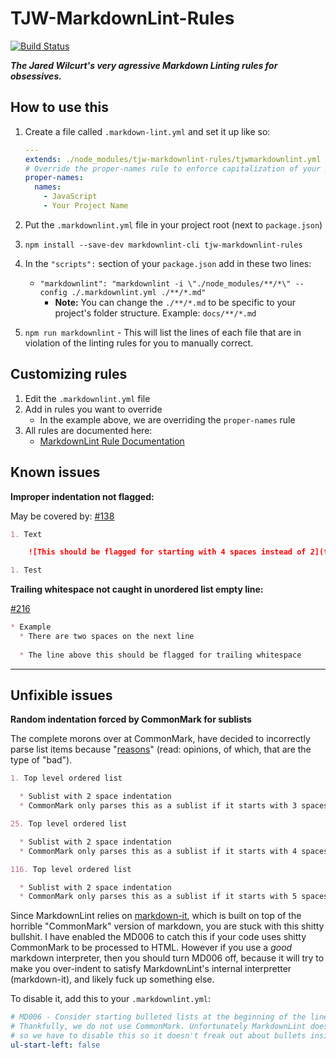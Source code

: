 # TJW-MarkdownLint-Rules

[![Build Status](https://travis-ci.org/tjw-lint/tjw-markdownlint-rules.svg?branch=master)](https://travis-ci.org/tjw-lint/tjw-markdownlint-rules)


***The Jared Wilcurt's very agressive Markdown Linting rules for obsessives.***


## How to use this

1. Create a file called `.markdown-lint.yml` and set it up like so:

   ```yml
   ---
   extends: ./node_modules/tjw-markdownlint-rules/tjwmarkdownlint.yml
   # Override the proper-names rule to enforce capitalization of your project's name and other proper nouns
   proper-names:
     names:
       - JavaScript
       - Your Project Name
   ```

1. Put the `.markdownlint.yml` file in your project root (next to `package.json`)
1. `npm install --save-dev markdownlint-cli tjw-markdownlint-rules`
1. In the `"scripts":` section of your `package.json` add in these two lines:
    * `"markdownlint": "markdownlint -i \"./node_modules/**/*\" --config ./.markdownlint.yml ./**/*.md"`
        * **Note:** You can change the `./**/*.md` to be specific to your project's folder structure. Example: `docs/**/*.md`
1. `npm run markdownlint` - This will list the lines of each file that are in violation of the linting rules for you to manually correct.


## Customizing rules

1. Edit the `.markdownlint.yml` file
1. Add in rules you want to override
    * In the example above, we are overriding the `proper-names` rule
1. All rules are documented here:
    * [MarkdownLint Rule Documentation](https://github.com/DavidAnson/markdownlint/blob/master/doc/Rules.md)


## Known issues

**Improper indentation not flagged:**

May be covered by: [#138](https://github.com/DavidAnson/markdownlint/issues/138)

```markdown
1. Text

    ![This should be flagged for starting with 4 spaces instead of 2](file.png)

1. Test
```

**Trailing whitespace not caught in unordered list empty line:**

[#216](https://github.com/DavidAnson/markdownlint/issues/216)

```markdown
* Example
  * There are two spaces on the next line
  
  * The line above this should be flagged for trailing whitespace
```

* * *


## Unfixible issues

**Random indentation forced by CommonMark for sublists**

The complete morons over at CommonMark, have decided to incorrectly parse list items because "[reasons](https://spec.commonmark.org/0.29/#motivation)" (read: opinions, of which, that are the type of "bad").

```markdown
1. Top level ordered list

  * Sublist with 2 space indentation
  * CommonMark only parses this as a sublist if it starts with 3 spaces. You know? 3 spaces? A super normal amount of spaces for indentation that normal people who aren't fucking idiots would totally use. Yup. 3 spaces. That's the hill they are choosing to die on. Totally valid. Not fucking stupid at all.
```

```markdown
25. Top level ordered list

  * Sublist with 2 space indentation
  * CommonMark only parses this as a sublist if it starts with 4 spaces. Oh good, it's actually a variable amount of spaces. Even fucking better. I sure do love indentation that varies. I'm really happy I use a linter to ENFORCE INCONSISTENCIES.
```

```markdown
116. Top level ordered list

  * Sublist with 2 space indentation
  * CommonMark only parses this as a sublist if it starts with 5 spaces. fuck everything
```

Since MarkdownLint relies on [markdown-it](https://markdown-it.github.io), which is built on top of the horrible "CommonMark" version of markdown, you are stuck with this shitty bullshit. I have enabled the MD006 to catch this if your code uses shitty CommonMark to be processed to HTML. However if you use a *good* markdown interpreter, then you should turn MD006 off, because it will try to make you over-indent to satisfy MarkdownLint's internal interpretter (markdown-it), and likely fuck up something else.

To disable it, add this to your `.markdownlint.yml`:

```yml
# MD006 - Consider starting bulleted lists at the beginning of the line.
# Thankfully, we do not use CommonMark. Unfortunately MarkdownLint does,
# so we have to disable this so it doesn't freak out about bullets inside numbered lists.
ul-start-left: false
```
